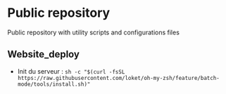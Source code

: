 # Public repository

Public repository with utility scripts and configurations files

## Website_deploy

 * Init du serveur : `sh -c "$(curl -fsSL https://raw.githubusercontent.com/loket/oh-my-zsh/feature/batch-mode/tools/install.sh)"`